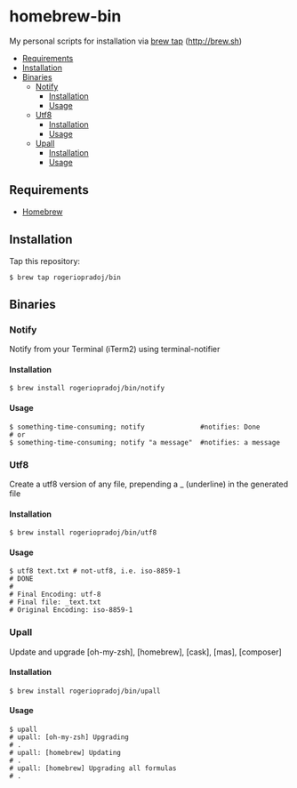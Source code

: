 # homebrew-bin

My personal scripts for installation via [brew tap](https://docs.brew.sh/Taps) (http://brew.sh)

  - [Requirements](#requirements)
  - [Installation](#installation)
  - [Binaries](#binaries)
    - [Notify](#notify)
      - [Installation](#installation-1)
      - [Usage](#usage)
    - [Utf8](#utf8)
      - [Installation](#installation-2)
      - [Usage](#usage-1)
    - [Upall](#upall)
      - [Installation](#installation-3)
      - [Usage](#usage-2)

## Requirements

- [Homebrew](http://brew.sh)

## Installation

Tap this repository:

```shell
$ brew tap rogeriopradoj/bin
```

## Binaries

### Notify

Notify from your Terminal (iTerm2) using terminal-notifier

#### Installation

```shell
$ brew install rogeriopradoj/bin/notify
```

#### Usage

```shell
$ something-time-consuming; notify              #notifies: Done
# or
$ something-time-consuming; notify "a message"  #notifies: a message
```

### Utf8

Create a utf8 version of any file, prepending a _ (underline) in the generated file

#### Installation

```shell
$ brew install rogeriopradoj/bin/utf8
```

#### Usage

```shell
$ utf8 text.txt # not-utf8, i.e. iso-8859-1
# DONE
#
# Final Encoding: utf-8
# Final file: _text.txt
# Original Encoding: iso-8859-1
```

### Upall

Update and upgrade [oh-my-zsh], [homebrew], [cask], [mas], [composer]

#### Installation

```shell
$ brew install rogeriopradoj/bin/upall
```

#### Usage

```shell
$ upall
# upall: [oh-my-zsh] Upgrading
# .
# upall: [homebrew] Updating
# .
# upall: [homebrew] Upgrading all formulas
# .
```
